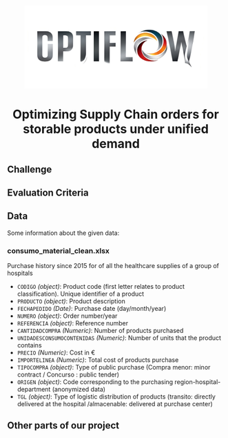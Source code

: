 <p align="center">
  <img width="425" height="193" src="project_dashboard/LogoOptiFlow.jpeg">
</p>

<h1 align="center">
    Optimizing Supply Chain orders for storable products under
unified demand <br>
</h1>


## Challenge




## Evaluation Criteria


## Data
Some information about the given data:

### consumo_material_clean.xlsx
Purchase history since 2015 for of all the healthcare supplies of a group of hospitals
- `CODIGO` *(object)*: Product code (first letter relates to product classification). Unique identifier of a product
- `PRODUCTO` *(object)*: Product description
- `FECHAPEDIDO` *(Date)*: Purchase date (day/month/year) 
- `NUMERO` *(object)*: Order number/year 
- `REFERENCIA` *(object)*: Reference number
- `CANTIDADCOMPRA` *(Numeric)*: Number of products purchased 
- `UNIDADESCONSUMOCONTENIDAS` *(Numeric)*: Number of units that the product contains
- `PRECIO` *(Numeric)*: Cost in €
- `IMPORTELINEA` *(Numeric)*: Total cost of products purchase
- `TIPOCOMPRA` *(object)*: Type of public purchase (Compra menor: minor contract / Concurso : public tender) 
- `ORIGEN` *(object)*: Code corresponding to the purchasing region-hospital-department (anonymized data)
- `TGL` *(object)*: Type of logistic distribution of products (transito: directly delivered at the hospital /almacenable: delivered at purchase center) 



## Other parts of our project